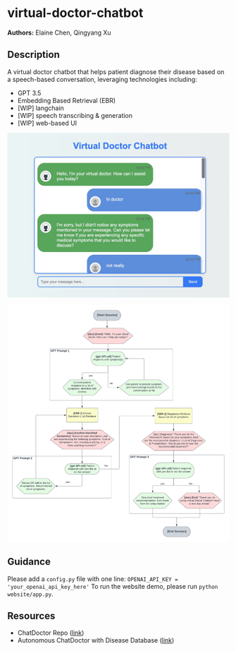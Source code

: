 # virtual-doctor-chatbot
**Authors:** Elaine Chen, Qingyang Xu

## Description
A virtual doctor chatbot that helps patient diagnose their disease based on a speech-based conversation, leveraging technologies including:
- GPT 3.5
- Embedding Based Retrieval (EBR)
- [WIP] langchain
- [WIP] speech transcribing & generation
- [WIP] web-based UI

![Virtual Doctor Chatbot Demo](https://github.com/xtchen64/virtual-doctor-chatbot/blob/main/resources/images/demo.jpg)

![Virtual Doctor Product Design](https://github.com/xtchen64/virtual-doctor-chatbot/blob/main/resources/images/virtual_doctor_design.png)

## Guidance
Please add a `config.py` file with one line: `OPENAI_API_KEY = 'your_openai_api_key_here'`
To run the website demo, please run `python website/app.py`.

## Resources
- ChatDoctor Repo ([link](https://github.com/Kent0n-Li/ChatDoctor))
- Autonomous ChatDoctor with Disease Database ([link](https://huggingface.co/spaces/kenton-li/chatdoctor_csv))
